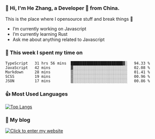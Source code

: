 ### 👋 Hi, I'm He Zhang, a Developer 🚀 from China.

This is the place where I opensource stuff and break things :rofl:

- I’m currently working on Javascript
- I’m currently learning Rust
- Ask me about anything related to Javascript

### 💪 This week I spent my time on 
<!--START_SECTION:waka-->
```text
TypeScript   31 hrs 56 mins  ███████████████████████▓░   94.33 % 
JavaScript   42 mins         ▓░░░░░░░░░░░░░░░░░░░░░░░░   02.08 % 
Markdown     28 mins         ▒░░░░░░░░░░░░░░░░░░░░░░░░   01.41 % 
SCSS         19 mins         ▒░░░░░░░░░░░░░░░░░░░░░░░░   00.96 % 
JSON         17 mins         ▒░░░░░░░░░░░░░░░░░░░░░░░░   00.86 % 
```
<!--END_SECTION:waka-->

### 👍 Most Used Languages
[![Top Langs](https://github-readme-stats.vercel.app/api/top-langs/?username=zhanghecool&layout=compact)](https://zhanghe.cool)

### 🌈 My blog 
[![Click to enter my website](https://cdn.jsdelivr.net/gh/zhanghecool/assets/images/gif/zhanghecools.gif)](https://zhanghe.cool)
